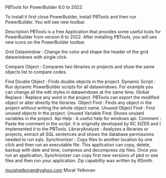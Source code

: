 PBTools for PowerBuilder 6.0 to 2022.

To install it first close PowerBuilder, install PBTools and then run PowerBuilder. You will see new toolbar.

Description
PBTools is a free Application that provides some useful tools for PowerBuilder from version 6 to 2022.  After installing PBTools, you will see new icons on the PowerBuilder toolbar. 
 
Grid Datawindow     : Change the color and shape the header of the grid datawindows with single click.

Compare Object      : Compares two libraries or projects and show the same objects list to compare codes. 

Find Double Object  : Finds double objects in the project.
Dynamic Script      : Run dynamic PowerBuilder scripts for all datawindows. For example you can change all the edit styles in datawindows at the same time.
Global Replace      : Replace any word in the project. PBTools can export the modified object or alter directly the libraries. 
Object Find         : Finds any object in the project without writing the whole object name.
Unused Object Find  : Find unused objects in the project. 
Unused Variable Find: Shows unused variables in the project.
Api Help            : A useful help for windows api.
Comment             : Paste the comment in the script. It is originally developed by RC SIZER and I implemented it to the PBTools. 
LibraryAnalyze      : Analyzes a libraries or projects, extract all SQL sentences and shows the database permissions needed to run sqls.
Synchronizer        : Copy files to another location by one click and then run an executable file. This application can copy, delete, backup with date and time, compress and decompress zip files. Once you run an application, Synchronizer can copy first new versions of pbd or exe files and then run your application. Zip capability was written by RSmith.


muratyelkovan@yahoo.com
Murat Yelkovan



